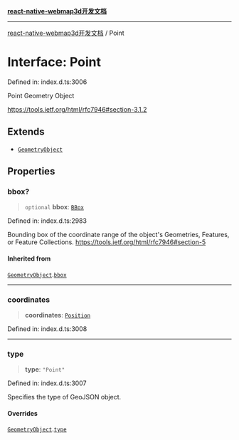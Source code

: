 [**react-native-webmap3d开发文档**](../README.md)

***

[react-native-webmap3d开发文档](../globals.md) / Point

# Interface: Point

Defined in: index.d.ts:3006

Point Geometry Object

https://tools.ietf.org/html/rfc7946#section-3.1.2

## Extends

- [`GeometryObject`](GeometryObject.md)

## Properties

### bbox?

> `optional` **bbox**: [`BBox`](../type-aliases/BBox.md)

Defined in: index.d.ts:2983

Bounding box of the coordinate range of the object's Geometries, Features, or Feature Collections.
https://tools.ietf.org/html/rfc7946#section-5

#### Inherited from

[`GeometryObject`](GeometryObject.md).[`bbox`](GeometryObject.md#bbox)

***

### coordinates

> **coordinates**: [`Position`](../type-aliases/Position.md)

Defined in: index.d.ts:3008

***

### type

> **type**: `"Point"`

Defined in: index.d.ts:3007

Specifies the type of GeoJSON object.

#### Overrides

[`GeometryObject`](GeometryObject.md).[`type`](GeometryObject.md#type)
